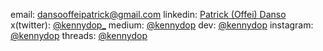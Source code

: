 email: dansooffeipatrick@gmail.com
linkedin: [Patrick (Offei) Danso](https://linkedin.com/in/kennydop)
x(twitter): [@kennydop_](https://twitter.com/kennydop_)
medium: [@kennydop](https://medium.com/@kennydop)
dev: [@kennydop](https://dev.to/kennydop)
instagram: [@kennydop](https://instagram.com/kennydop)
threads: [@kennydop](https://threads.net/@kennydop)

<!---
kennydop/kennydop is a ✨ special ✨ repository because its `README.md` (this file) appears on your GitHub profile.
You can click the Preview link to take a look at your changes.
--->
